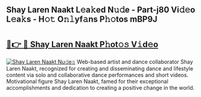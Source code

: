 ## Shay Laren Naakt L𝚎a𝚔ed N𝚞𝚍e - Part-j80 Vi𝚍𝚎o L𝚎a𝚔s - H𝚘𝚝 O𝚗𝚕yf𝚊ns P𝚑𝚘tos mBP9J

# <h2><a href="http://kfdk1d.oniu.top/?m=Shay+Laren+Naakt">🔗👉 🔴 Shay Laren Naakt P𝚑ot𝚘𝚜 V𝚒d𝚎o</a></h2>

[![Shay Laren Naakt Nu𝚍e𝚜](https://i.imgur.com/0qMVB7G.gif)](http://kfdk1d.oniu.top/?m=Shay+Laren+Naakt)
Web-based artist and dance collaborator Shay Laren Naakt, recognized for creating and disseminating dance and lifestyle content via solo and collaborative dance performances and short videos. Motivational figure Shay Laren Naakt, famed for their exceptional accomplishments and dedication to creating a positive change in the world.  
